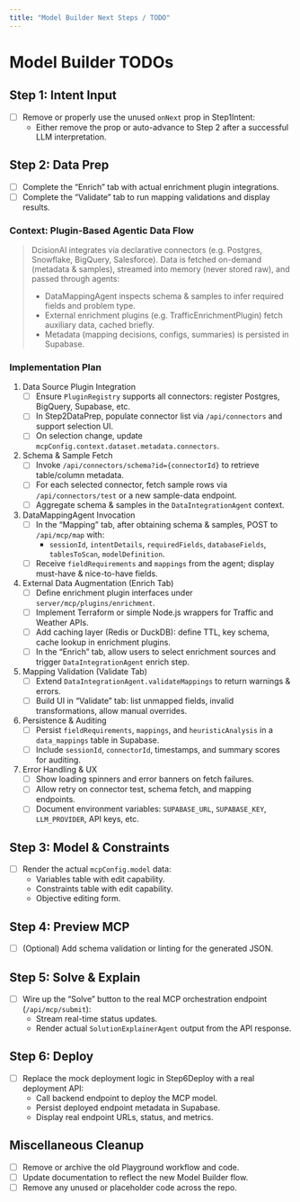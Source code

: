```yaml
---
title: "Model Builder Next Steps / TODO"
---
```


# Model Builder TODOs

## Step 1: Intent Input
- [ ] Remove or properly use the unused `onNext` prop in Step1Intent:
  - Either remove the prop or auto-advance to Step 2 after a successful LLM interpretation.

## Step 2: Data Prep
- [ ] Complete the “Enrich” tab with actual enrichment plugin integrations.
- [ ] Complete the “Validate” tab to run mapping validations and display results.

### Context: Plugin-Based Agentic Data Flow
> DcisionAI integrates via declarative connectors (e.g. Postgres, Snowflake, BigQuery, Salesforce). Data is fetched on-demand (metadata & samples), streamed into memory (never stored raw), and passed through agents:
> - DataMappingAgent inspects schema & samples to infer required fields and problem type.
> - External enrichment plugins (e.g. TrafficEnrichmentPlugin) fetch auxiliary data, cached briefly.
> - Metadata (mapping decisions, configs, summaries) is persisted in Supabase.

### Implementation Plan
1. Data Source Plugin Integration
   - [ ] Ensure `PluginRegistry` supports all connectors: register Postgres, BigQuery, Supabase, etc.
   - [ ] In Step2DataPrep, populate connector list via `/api/connectors` and support selection UI.
   - [ ] On selection change, update `mcpConfig.context.dataset.metadata.connectors`.
2. Schema & Sample Fetch
   - [ ] Invoke `/api/connectors/schema?id={connectorId}` to retrieve table/column metadata.
   - [ ] For each selected connector, fetch sample rows via `/api/connectors/test` or a new sample-data endpoint.
   - [ ] Aggregate schema & samples in the `DataIntegrationAgent` context.
3. DataMappingAgent Invocation
   - [ ] In the “Mapping” tab, after obtaining schema & samples, POST to `/api/mcp/map` with:
     - `sessionId`, `intentDetails`, `requiredFields`, `databaseFields`, `tablesToScan`, `modelDefinition`.
   - [ ] Receive `fieldRequirements` and `mappings` from the agent; display must-have & nice-to-have fields.
4. External Data Augmentation (Enrich Tab)
   - [ ] Define enrichment plugin interfaces under `server/mcp/plugins/enrichment`.
   - [ ] Implement Terraform or simple Node.js wrappers for Traffic and Weather APIs.
   - [ ] Add caching layer (Redis or DuckDB): define TTL, key schema, cache lookup in enrichment plugins.
   - [ ] In the “Enrich” tab, allow users to select enrichment sources and trigger `DataIntegrationAgent` enrich step.
5. Mapping Validation (Validate Tab)
   - [ ] Extend `DataIntegrationAgent.validateMappings` to return warnings & errors.
   - [ ] Build UI in “Validate” tab: list unmapped fields, invalid transformations, allow manual overrides.
6. Persistence & Auditing
   - [ ] Persist `fieldRequirements`, `mappings`, and `heuristicAnalysis` in a `data_mappings` table in Supabase.
   - [ ] Include `sessionId`, `connectorId`, timestamps, and summary scores for auditing.
7. Error Handling & UX
   - [ ] Show loading spinners and error banners on fetch failures.
   - [ ] Allow retry on connector test, schema fetch, and mapping endpoints.
   - [ ] Document environment variables: `SUPABASE_URL`, `SUPABASE_KEY`, `LLM_PROVIDER`, API keys, etc.

## Step 3: Model & Constraints
- [ ] Render the actual `mcpConfig.model` data:
  - Variables table with edit capability.
  - Constraints table with edit capability.
  - Objective editing form.

## Step 4: Preview MCP
- [ ] (Optional) Add schema validation or linting for the generated JSON.

## Step 5: Solve & Explain
- [ ] Wire up the “Solve” button to the real MCP orchestration endpoint (`/api/mcp/submit`):
  - Stream real-time status updates.
  - Render actual `SolutionExplainerAgent` output from the API response.

## Step 6: Deploy
- [ ] Replace the mock deployment logic in Step6Deploy with a real deployment API:
  - Call backend endpoint to deploy the MCP model.
  - Persist deployed endpoint metadata in Supabase.
  - Display real endpoint URLs, status, and metrics.

## Miscellaneous Cleanup
- [ ] Remove or archive the old Playground workflow and code.
- [ ] Update documentation to reflect the new Model Builder flow.
- [ ] Remove any unused or placeholder code across the repo.